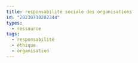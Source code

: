 ```yaml
---
title: responsabilité sociale des organisations
id: "20230730202344"
types:
  - ressource
tags:
  - responsabilité
  - éthique
  - organisation
---
```


